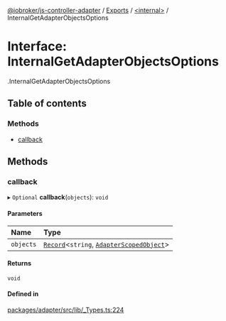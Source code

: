 [@iobroker/js-controller-adapter](../README.md) / [Exports](../modules.md) / [<internal\>](../modules/internal_.md) / InternalGetAdapterObjectsOptions

# Interface: InternalGetAdapterObjectsOptions

[<internal>](../modules/internal_.md).InternalGetAdapterObjectsOptions

## Table of contents

### Methods

- [callback](internal_.InternalGetAdapterObjectsOptions.md#callback)

## Methods

### callback

▸ `Optional` **callback**(`objects`): `void`

#### Parameters

| Name | Type |
| :------ | :------ |
| `objects` | [`Record`](../modules/internal_.md#record)<`string`, [`AdapterScopedObject`](../modules/internal_.md#adapterscopedobject)\> |

#### Returns

`void`

#### Defined in

[packages/adapter/src/lib/_Types.ts:224](https://github.com/ioBroker/ioBroker.js-controller/blob/eaf12470/packages/adapter/src/lib/_Types.ts#L224)
